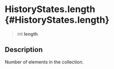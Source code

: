 HistoryStates.length {#HistoryStates.length}
====================

> int **length**

Description
-----------

Number of elements in the collection.
